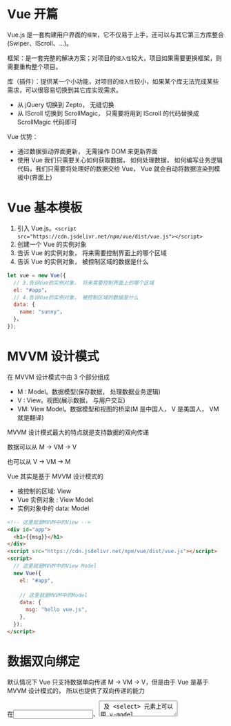 # Vue 开篇

Vue.js 是一套构建用户界面的`框架`，它不仅易于上手，还可以与其它第三方库整合(Swiper、IScroll、...)。

框架：是一套完整的解决方案；对项目的`侵入性`较大，项目如果需要更换框架，则需要重构整个项目。

库（插件）：提供某一个小功能，对项目的`侵入性`较小，如果某个库无法完成某些需求，可以很容易切换到其它库实现需求。

- 从 jQuery 切换到 Zepto， 无缝切换
- 从 IScroll 切换到 ScrollMagic， 只需要将用到 IScroll 的代码替换成 ScrollMagic 代码即可

Vue 优势：

- 通过数据驱动界面更新， 无需操作 DOM 来更新界面
- 使用 Vue 我们只需要关心如何获取数据， 如何处理数据， 如何编写业务逻辑代码，我们只需要将处理好的数据交给 Vue， Vue 就会自动将数据渲染到模板中(界面上)

# Vue 基本模板

1. 引入 Vue.js。`<script src="https://cdn.jsdelivr.net/npm/vue/dist/vue.js"></script>`
2. 创建一个 Vue 的实例对象
3. 告诉 Vue 的实例对象， 将来需要控制界面上的哪个区域
4. 告诉 Vue 的实例对象， 被控制区域的数据是什么

```js
let vue = new Vue({
  // 3.告诉Vue的实例对象， 将来需要控制界面上的哪个区域
  el: "#app"，
  // 4.告诉Vue的实例对象， 被控制区域的数据是什么
  data: {
    name: "sunny"，
  }，
});
```

# MVVM 设计模式

在 MVVM 设计模式中由 3 个部分组成

- M : Model。数据模型(保存数据， 处理数据业务逻辑)
- V : View。视图(展示数据， 与用户交互)
- VM: View Model。数据模型和视图的桥梁(M 是中国人， V 是美国人， VM 就是翻译)

MVVM 设计模式最大的特点就是支持数据的双向传递

数据可以从 M -> VM -> V

也可以从 V -> VM -> M

Vue 其实是基于 MVVM 设计模式的

- 被控制的区域: View
- Vue 实例对象 : View Model
- 实例对象中的 data: Model

```html
<!-- 这里就是MVVM中的View -->
<div id="app">
  <h1>{{msg}}</h1>
</div>
<script src="https://cdn.jsdelivr.net/npm/vue/dist/vue.js"></script>
<script>
  // 这里就是MVVM中的View Model
  new Vue({
    el: "#app",

    // 这里就是MVVM中的Model
    data: {
      msg: "hello vue.js",
    },
  });
</script>
```

# 数据双向绑定

默认情况下 Vue 只支持数据单向传递 M -> VM -> V，但是由于 Vue 是基于 MVVM 设计模式的， 所以也提供了双向传递的能力

在<input>、<textarea> 及 <select> 元素上可以用 v-model 指令创建双向数据绑定

注意点: v-model 会忽略所有表单元素的 value、checked、selected 特性的初始值，而总是将 Vue 实例的数据作为数据来源

# 常用指令

指令就是 Vue 内部提供的一些自定义属性，这些属性中封装好了 Vue 内部实现的一些功能，只要使用这些指令就可以使用 Vue 中实现的这些功能

Vue 数据绑定的特点：只要数据发生变化，界面就会跟着变化

## v-once

让界面不要跟着数据变化，只渲染一次

```html
<div id="app">
  <h1 v-once>这是有v-once指令的信息：{{msg}}</h1>
  <h1>这是没有v-once指令的信息：{{msg}}</h1>
</div>
<script src="https://cdn.jsdelivr.net/npm/vue/dist/vue.js"></script>
<script>
  new Vue({
    el: "#app",
    data: {
      msg: "hello vue.js",
    },
  });
</script>
```

![](assets/2020-07-19-15-56-45.png)

## v-cloak

Vue 数据绑定过程

1. 会先将未绑定数据的界面展示给用户
2. 然后再根据模型中的数据和控制的区域生成绑定数据之后的 HTML 代码
3. 最后再将绑定数据之后的 HTML 渲染到界面上

正是在最终的 HTML 被生成渲染之前会先显示模板内容，所以如果用户网络比较慢或者网页性能比较差，那么用户会看到模板内容

如何解决这个问题？

利用 v-cloak 配合`[v-cloak]:{display: none}`默认先隐藏未渲染的界面，等到生成 HTML 渲染之后再重新显示

v-cloak 指令作用：数据渲染之后自动显示元素

```html
<style>
    [v-cloak] {
      display: none;
    }
  </style>
</head>

<body>
  <div id="app">
    <h1 v-cloak>{{msg}}</h1>
  </div>
  <script src="https://cdn.jsdelivr.net/npm/vue/dist/vue.js"></script>
  <script>
    setTimeout(() => {
      new Vue({
        el: '#app',
        data: {
          msg: 'hello vue.js'
        }
      })
    }, 3000)
  </script>
```

## v-text、v-html

v-text 就相当于过去学习的 innerText

v-html 就相当于过去学习的 innerHTML

```html
<div id="app">
  <h1>
    这是v-text指令显示的信息：
    <p v-text="url"></p>
  </h1>
  <h1>
    这是v-html指令显示的信息：
    <p v-html="url"></p>
  </h1>
</div>
<script src="https://cdn.jsdelivr.net/npm/vue/dist/vue.js"></script>
<script>
  new Vue({
    el: "#app",
    data: {
      url: '<a href="http://www.baidu.com">百度一下</a>',
    },
  });
</script>
```

![](assets/2020-07-19-16-12-13.png)

## v-if、v-else、v-else-if

条件渲染: 如果 v-if 取值是 true 就渲染元素，如果不是就不渲染元素

**如果条件不满足根本就不会创建这个元素**

v-if 注意点：

- v-if 可以从模型中获取数据
- v-if 也可以直接赋值一个表达式

v-else 指令可以和 v-if 指令配合使用，当 v-if 不满足条件时就执行 v-else 就显示 v-else 中的内容

v-else 注意点：

- v-else 不能单独出现
- v-if 和 v-else 中间不能出现其它内容

v-else-if 可以和 v-if 指令配合使用, 当 v-if 不满足条件时就依次执行后续 v-else-if, 哪个满足就显示哪个

## v-show

v-show 和 v-if 的能够一样都是条件渲染, 取值为 true 就显示, 取值为 false 就不显示

v-if 和 v-show 区别

- v-if: 只要取值为 false 就不会创建元素
- v-show: 哪怕取值为 false 也会创建元素, 只是如果取值是 false 会设置元素的 display 为 none

## v-for

相当于 JS 中的 for in 循环, 可以根据数据多次渲染元素

v-for 可以遍历 数组, 字符, 数字, 对象

```html
<div id="app">
  <ul>
    <li v-for="(item,index) in movies">{{item}}-{{index}}</li>
  </ul>
</div>
<script src="https://cdn.jsdelivr.net/npm/vue/dist/vue.js"></script>
<script>
  new Vue({
    el: "#app",
    data: {
      movies: ["星际穿越", "大话西游", "少年派", "盗梦空间"],
    },
  });
</script>
```

![](assets/2020-07-19-16-24-09.png)

## v-bind

在企业开发中想要给**元素**绑定数据, 我们可以使用{{}}, v-text, v-html

但是如果想给**元素的属性**绑定数据, 就必须使用 v-bind

所以 v-bind 的作用是专门用于给**元素的属性**绑定数据的

v-bind 格式：

- `v-bind:属性名称="绑定的数据"`
- `:属性名称="绑定的数据"`

v-bind 特点：赋值的数据可以是任意一个合法的 JS 表达式。例如：`:属性名称="age + 1"`

### 绑定类名

v-bind 指令给**任意标签**的**任意属性**绑定数据，对于大部分的属性而言我们只需要直接赋值即可，例如`:value="name"`

但是对于 class 和 style 属性而言, 它的格式比较特殊

通过 v-bind 绑定类名格式`:class="['需要绑定类名', ...]"`

注意点:

1. 直接赋值一个类名(没有放到数组中)默认回去 Model 中查找`:class="需要绑定类名"`
2. 数组中的类名没有用引号括起来也会去 Model 中查找`:class="[需要绑定类名]"`
3. 数组的每一个元素都可以是一个三目运算符按需导入`:class="[flag?'active':'']"`
4. 可以使用对象来替代数组中的三目运算符按需导入`:class="[{'active': true}]"`
5. 绑定的类名太多可以将类名封装到 Model 中`obj: {'color': true, 'size': true,'active': false}`

### 绑定样式

通过 v-bind 给 style 属性绑定数据

- 将数据放到对象中`:style="{color:'red','font-size':'50px'}"`
- 将数据放到 Model 对象中`obj: {color: 'red', 'font-size': '80px'}`

注意点：

1. 如果属性名称包含-，那么必须用引号括起来
2. 如果需要绑定 Model 中的多个对象，可以放到一个数组中赋值

## v-on

v-on 指令专门用于给元素绑定监听事件

v-on 指令格式：

- `v-on:事件名称="回调函数名称"`
- `@事件名称="回调函数名称"`

v-on 绑定的事件被触发之后，会去 Vue 实例对象的 methods 中查找对应的回调函数

在事件中有很多东西需要我们处理，例如事件冒泡,事件捕获，阻止默认行为等

那么在 Vue 中如何处理以上内容呢，我们可以通过 v-on 修饰符来处理

常见修饰符：

- `.once`只触发一次回调。
- `.prevent`调用 event.preventDefault()。
- `.stop`调用 event.stopPropagation()。
- `.self`只当事件是从侦听器绑定的元素本身触发时才触发回调。
- `.capture`添加事件侦听器时使用 capture 模式。

v-on 注意点：

1. 绑定回调函数名称的时候，后面可以写()也可以不写
   - `v-on:click="myFn"`
   - `v-on:click="myFn()"`
2. 可以给绑定的回调函数传递参数`v-on:click="myFn('abc', 33)"`
3. 如果在绑定的函数中需要用到 data 中的数据必须加上 this

我们可以通过按键修饰符监听特定按键触发的事件。例如：可以监听当前事件是否是回车触发的，可以监听当前事件是否是 ESC 触发的等

```js
Vue.config.keyCodes.f2 = 113;
```

## 自定义全局指令

在 Vue 中除了可以使用 Vue 内置的一些指令以外，我们还可以自定义指令

自定义全局指令语法：

```js
Vue.directive("自定义指令名称", {
  生命周期名称: function (el) {
    指令业务逻辑代码;
  },
});
```

指令生命周期方法：自定义指令时一定要明确指令的业务逻辑代码更适合在哪个阶段执行

- bind：指令被绑定到元素上的时候执行
- inserted：绑定指定的元素被添加到父元素上的时候调用

自定义指令注意点：使用时需要加上 v-，而在自定义时不需要加上 v-

```html
<div id="app">
  <p v-color>
    Lorem ipsum dolor sit amet consectetur, adipisicing elit. Culpa tempora quis
    quibusdam asperiores itaque voluptas praesentium iusto at aliquid,
    voluptatum impedit facilis nisi neque, animi eos voluptates illo nemo
    similique.
  </p>
</div>
<script src="https://cdn.jsdelivr.net/npm/vue/dist/vue.js"></script>
<script>
  Vue.directive("color", {
    bind: function (el) {
      el.style.color = "palegreen";
    },
  });
  new Vue({
    el: "#app",
  });
</script>
```

## 自定义局部指令

自定义全局指令的特点：在任何一个 Vue 实例控制的区域中都可以使用

定义局部指令的特点：只能在自定义的那个 Vue 实例中使用

如何自定义一个局部指令？给创建 Vue 实例时传递的对象添加

```js
directives: {
    // key: 指令名称
    // value: 对象
    'color': {
        bind: function (el, obj) {
            el.style.color = obj.value;
        }
    }
}
```

```html
<div id="app">
  <p v-color="'skyblue'">
    Lorem ipsum dolor sit amet consectetur, adipisicing elit. Culpa tempora quis
    quibusdam asperiores itaque voluptas praesentium iusto at aliquid,
    voluptatum impedit facilis nisi neque, animi eos voluptates illo nemo
    similique.
  </p>
</div>
<script src="https://cdn.jsdelivr.net/npm/vue/dist/vue.js"></script>
<script>
  new Vue({
    el: "#app",
    directives: {
      color: {
        bind: function (el, obj) {
          el.style.color = obj.value;
        },
      },
    },
  });
</script>
```

# 计算属性

插值语法特点：可以在{{}}中编写合法的 JavaScript 表达式

在插值语法中编写 JavaScript 表达式缺点

1. 没有代码提示
2. 语句过于复杂不利于我们维护

对于任何复杂逻辑，都应当使用计算属性

```html
<!-- 这里就是MVVM中的View -->
<div id="app">
  <!-- <h1>{{msg.split('').reverse().join('')}}</h1> -->
  <h1>{{message}}</h1>
</div>
<script src="https://cdn.jsdelivr.net/npm/vue/dist/vue.js"></script>
<script>
  // 这里就是MVVM中的View Model
  new Vue({
    el: "#app",

    // 这里就是MVVM中的Model
    data: {
      msg: "abcdef",
    },
    computed: {
      message: function () {
        return this.msg.split("").reverse().join("");
      },
    },
  });
</script>
```

虽然在定义计算属性的时候是通过一个函数返回的数据，但是在使用计算属性的时候不能在计算属性名称后面加上`()`，因为它是一个属性不是一个函数(方法)

计算属性和函数区别：

1. 函数**不会**将计算的结果缓存起来，每一次访问都会重新求值
2. 计算属性**会**将计算的结果缓存起来，只要数据没有发生变化，就不会重新求值

计算属性：比较适合用于计算不会频繁发生变化的的数据

# 过滤器

过滤器和函数和计算属性一样都是用来处理数据的，但是过滤器一般用于格式化插入的文本数据

自定义全局过滤器：`Vue.filter("过滤器名称", 过滤器处理函数)`

使用全局过滤器：`{{msg | 过滤器名称}}`、`:value="msg | 过滤器名称"`

过滤器注意点：

1. 只能在插值语法和 v-bind 中使用
2. 过滤器可以连续使用

```html
<div id="app">
  <h1>{{msg|formatMsg}}</h1>
</div>
<script src="https://cdn.jsdelivr.net/npm/vue/dist/vue.js"></script>
<script>
  Vue.filter("formatMsg", function (value) {
    console.log(value);
    return value.join("").replace(/大学/g, "学院");
  });
  new Vue({
    el: "#app",
    data: {
      msg: ["html大学", "css大学", "javascript大学"],
    },
  });
</script>
```

自定义局部过滤器的特点：只能在自定义的那个 Vue 实例中使用

自定义一个局部过滤器：给创建 Vue 实例时传递的对象添加

```js
filters: {
    // key: 过滤器名称
    // value: 过滤器处理函数
    'formatMsg': function (value) {}
}
```

# 过渡动画

将需要执行动画的元素放到 transition 组件中

当 transition 组件中的元素显示时会自动查找`.v-enter/.v-enter-active/.v-enter-to`类名

当 transition 组件中的元素隐藏时会自动查找`.v-leave/ .v-leave-active/.v-leave-to`类名

我们只需要在`.v-enter`和`.v-leave-to`中指定动画动画开始的状态，在`.v-enter-active`和`.v-leave-active`中指定动画执行的状态即可完成过渡动画

```html
<style>
  .demo {
    width: 200px;
    height: 200px;
    background-color: red;
  }

  .one-enter {
    opacity: 0;
  }

  .one-enter-to {
    opacity: 1;
  }

  .one-enter-active {
    transition: all 3s;
  }

  .two-enter {
    opacity: 0;
  }

  .two-enter-to {
    opacity: 1;
    margin-left: 500px;
  }

  .two-enter-active {
    transition: all 3s;
  }
</style>
<div id="app">
  <button @click="toggle">按钮</button>
  <transition appear name="one">
    <div v-show="isShow" class="demo"></div>
  </transition>
  <transition appear name="two">
    <div v-show="isShow" class="demo"></div>
  </transition>
</div>
<script src="https://cdn.jsdelivr.net/npm/vue/dist/vue.js"></script>
<script>
  new Vue({
    el: "#app",
    data: {
      isShow: true,
    },
    methods: {
      toggle() {
        this.isShow = !this.isShow;
      },
    },
  });
</script>
```

transition 注意点：

- transition 中只能放一个元素，多个元素无效。如果想给多个元素添加过渡动画，那么就必须创建多个 transition 组件
- 默认情况下第一次进入的时候没没有动画的，如果想一进来就有动画，我们可以通过给 transition 添加 appear 属性的方式告诉 Vue 第一次进入就需要显示动画
- 如果有多个不同的元素需要执行不同的过渡动画，那么我们可以通过给 transition 指定 name 的方式来指定**进入之前/进入之后/进入过程中，离开之前/离开之后/离开过程中**对应的类名来实现不同的元素执行不同的过渡动画

通过 transition+类名的方式确实能够实现过渡效果，但是实现的过渡效果并不能保存动画之后的状态。因为 Vue 内部的实现是在过程中动态绑定类名，过程完成之后删除类名，正是因为删除了类名，所以不能保存最终的效果

在 Vue 中如何保存过渡最终的效果？通过 Vue 提供的 JS 钩子来实现过渡动画

- `v-on:before-enter="beforeEnter"`进入动画之前
- `v-on:enter="enter"`进入动画执行过程中
- `v-on:after-enter="afterEnter"`进入动画完成之后
- `v-on:enter-cancelled="enterCancelled"`进入动画被取消
- `v-on:before-leave="beforeLeave"`离开动画之前
- `v-on:leave="leave"`离开动画执行过程中
- `v-on:after-leave="afterLeave"`离开动画完成之后
- `v-on:leave-cancelled="leaveCancelled"`离开动画被取消

JS 钩子实现过渡注意点：

1. 在动画过程中必须写上 el.offsetWidth 或者 el.offsetHeight
2. 在 enter 和 leave 方法中必须调用 done 方法，否则 after-enter 和 after-leave 不会执行
3. 需要需要添加初始动画，那么需要把 done 方法包裹到 setTimeout 方法中调用

```html
<div id="app">
  <button @click="toggle">按钮</button>
  <transition
    appear
    name="one"
    v-on:before-enter="beforeEnter"
    v-on:enter="enter"
    v-on:after-enter="afterEnter"
    v-bind:css="false"
  >
    <div v-show="isShow" class="demo"></div>
  </transition>
</div>
<script src="https://cdn.jsdelivr.net/npm/vue/dist/vue.js"></script>
<script>
  new Vue({
    el: "#app",
    data: {
      isShow: true,
    },
    methods: {
      toggle() {
        this.isShow = !this.isShow;
      },
      beforeEnter(el) {
        // console.log('beforeEnter')
        el.style.opacity = "0";
      },
      enter(el, done) {
        // console.log('enter')
        el.offsetWidth;
        el.style.transition = "all 3s";
        setTimeout(function () {
          done();
        }, 0);
      },
      afterEnter(el) {
        // console.log('afterEnter')
        el.style.opacity = "1";
        el.style.marginLeft = "500px";
      },
    },
  });
</script>
```

## 配合 Velocity 实现过渡动画

在 Vue 中我们除了可以自己实现过渡动画以外，还可以结合第三方框架实现过渡动画

- 导入 Velocity 库
- 在动画执行过程钩子函数中编写 Velocity 动画

# 自定义全局组件

Vue 两大核心：

1. 数据驱动界面改变
2. 组件化

在前端开发中组件就是把一个很大的界面拆分为多个小的界面，每一个小的界面就是一个组件。将大界面拆分成小界面就是组件化

组件化的好处：

1. 可以简化 Vue 实例的代码
2. 可以提高复用性

创建组件步骤：

1. 创建组件构造器
   ```js
   let Profile = Vue.extend({
     // 注意点: 在创建组件指定组件的模板的时候, 模板只能有一个根元素
     template: `
           <div>
                <p>我是创建的组件构造器</p>
            </div>
        `,
   });
   ```
2. 注册已经创建好的组件`Vue.component("abc", Profile );`
   - 第一个参数：指定注册的组件的名称
   - 第二个参数：传入已经创建好的组件构造器
3. 使用注册好的组件
   ```html
   <abc></abc>
   ```

创建组件的其它方式：

1. 在注册组件的时候，除了传入一个组件构造器以外，还可以直接传入一个对象
2. 在编写组件模板的时候，除了可以在字符串模板中编写以外，还可以像过去的 art-template 一样在 script 中编写
3. 在编写组件模板的时候，除了可以在 script 中编写以外，vue 还专门提供了一个编写模板的标签 template

```html
<div id="app">
  <abc></abc>
</div>
<template id="demo">
  <h1>
    Lorem ipsum dolor sit amet consectetur adipisicing elit. Reiciendis ducimus
    autem eius. Odio culpa cupiditate, omnis reiciendis inventore, quidem
    recusandae rerum eum, praesentium quis soluta unde magni officia atque
    aspernatur!
  </h1>
</template>
<script src="https://cdn.jsdelivr.net/npm/vue/dist/vue.js"></script>
<script>
  Vue.component("abc", {
    template: "#demo",
  });

  new Vue({
    el: "#app",
  });
</script>
```

# 自定义局部组件

自定义局部组件特点：只能在自定义的那个 Vue 实例控制的区域中可以使用

自定义一个局部组件：在 vue 实例中新增`components: {}`，在{}中通过 key/vue 形式注册组件

```js
components: {
  abc: {
  }
}
```

Vue 实例控制的区域相当于一个大的组件，在大组件中我们可以使用 data 和 methods，而我们自定义的组件也是一个组件，所以在自定义的组件中也能使用 data 和 methods

在自定义组件中不能像在 vue 实例中一样直接使用 data，在自定义组件中使用 data 必须赋值一个函数，然后通过函数的返回值来定义有哪些数据

因为自定义组件可以复用，为了保证复用时每个组件的数据都是独立的，所以必须是一个函数

组件中的 data 如果不是通过函数返回的，那么多个组件就会公用一份数据，就会导致数据混乱。如果组件中的 data 是通过函数返回的，那么每创建一个新的组件，都会调用一次这个方法

将这个方法返回的数据和当前创建的组件绑定在一起，这样就有效的避免了数据混乱

# 动态组件

通过 v-if/v-else-if/v-else 确实能够切换组件，但是在 Vue 中切换组件还有一种更专业的方式`<component v-bind:is="需要显示组件名称"></component>`，component 我们称之为动态组件，也就是你让我显示谁我就显示谁

```html
<div id="app">
  <button @click="toggle">按钮</button>
  <!-- <home v-if="isShow"></home>
    <demo v-else></demo> -->
  <keep-alive>
    <component v-bind:is="name"></component>
  </keep-alive>
</div>
<template id="home">
  <div>
    <h1>我是home组件</h1>
    <input type="checkbox" />
  </div>
</template>
<template id="demo">
  <h1>我是demo组件</h1>
</template>
<script src="https://cdn.jsdelivr.net/npm/vue/dist/vue.js"></script>
<script>
  Vue.component("home", {
    template: "#home",
  });
  Vue.component("demo", {
    template: "#demo",
  });
  new Vue({
    el: "#app",
    data: {
      isShow: true,
      name: "home",
    },
    methods: {
      toggle() {
        // this.isShow = !this.isShow
        this.name = this.name === "home" ? "demo" : "home";
      },
    },
  });
</script>
```

# 父子组件

在一个组件中又定义了其它组件就是父子组件，其实局部组件就是最简单的父子组件，因为我们说过可以把 Vue 实例看做是一个大组件

我们在 Vue 实例中定义了局部组件，就相当于在大组件里面定义了小组件，所以实局部组件就是最简单的父子组件

## 父子组件数据传递

在 Vue 中子组件是不能访问父组件的数据的，如果子组件想要访问父组件的数据，必须通过父组件传递

- 在父组件中通过 v-bind 传递数据，传递格式`v-bind:自定义接收名称 = "要传递数据"`
- 在子组件中通过 props 接收数据，接收格式`props: ["自定义接收名称"]`

```html
<div id="app">
  <father></father>
</div>
<template id="father">
  <div>
    <p>{{name}}</p>
    <p>{{age}}</p>
    <h1>我是父组件</h1>
    <son v-bind:parent-name="name" :my-age="age"></son>
  </div>
</template>
<template id="son">
  <div>
    <h2>我是子组件</h2>
    <p>{{parentName}}</p>
    <p>{{myAge}}</p>
  </div>
</template>
<script src="https://cdn.jsdelivr.net/npm/vue/dist/vue.js"></script>
<script>
  new Vue({
    el: "#app",
    components: {
      father: {
        template: "#father",
        data() {
          return {
            name: "sunny",
            age: 18,
          };
        },
        components: {
          son: {
            template: "#son",
            props: ["parentName", "myAge"],
          },
        },
      },
    },
  });
</script>
```

props的值有两种方式：

- 字符串数组，数组中的字符串就是传递时的名称。

- 对象，对象可以设置传递时的类型，也可以设置默认值等。当需要对props进行类型等验证时，就需要对象写法了。

  ```js
  Vue.component('Home',{
      props:{
          propA:Number,
          propB:[String,Number],
          // 必填的字符串
          poprC:{
              type:String,
              required:true
          },
          // 带有默认值的数字
          propD:{
              type:Number,
              default:100
          },
          // 带有默认值的对象
          propE:{
              type:Object,
              // 对象或数组默认值必须从一个工厂函数获取
              default:function() {
                  return {
                      message: 'hello vue.js'
                  }
              }
          },
          // 自定义验证函数
          propF:{
              validator:function(value) {
                  // 这个值必须匹配下列字符串中的一个
                  return ['success','warning','danger'].indexOf(value) !== -1
              }
          }
      }
  })
  ```

## 父子组件方法传递

在 Vue 中子组件是不能访问父组件的方法的，如果子组件想要访问父组件的方法，必须通过父组件传递

- 在父组件中通过 v-on 传递方法：`传递格式 v-on:自定义接收名称 = "要传递方法"`
- 在子组件中自定义一个方法
- 在自定义方法中通过`this.$emit('自定义接收名称')`触发传递过来的方法

```html
<div id="app">
  <father></father>
</div>
<template id="father">
  <div>
    <button @click="say">按钮</button>
    <son @parent-say="say"></son>
  </div>
</template>
<template id="son">
  <div>
    <button @click="foo">按钮子组件</button>
  </div>
</template>
<script src="https://cdn.jsdelivr.net/npm/vue/dist/vue.js"></script>
<script>
  new Vue({
    el: "#app",
    components: {
      father: {
        template: "#father",
        methods: {
          say() {
            alert("hello vue.js");
          },
        },
        components: {
          son: {
            template: "#son",
            methods: {
              foo() {
                this.$emit("parent-say");
              },
            },
          },
        },
      },
    },
  });
</script>
```

## 子组件数据传递给父组件

子组件数据传递给父组件和父子组件方法传递是一样的，只不过`this.$emit()`方法有两个参数

- 第一个参数：需要调用的函数名称
- 后续的参数：给调用的函数传递的参数

组件中的命名注意点：

1. 注册组件的时候使用了**驼峰命名**，那么在使用时需要转换成**短横线分隔命名**
   - 例如：注册时：myFather -> 使用时：my-father
2. 在传递参数的时候如果想使用**驼峰名称**, 那么就必须写**短横线分隔命名**
   - 例如： 传递时： parent-name="name" -> 接收时： props: ["parentName"]
3. 在传递方法的时候不能使用**驼峰命名**, 只能用**短横线分隔命名**
   - `@parent-say="say"` -> `this.$emit("parent-say")`

# 插槽

默认情况下使用子组件时在子组件中编写的元素是不会被渲染的，如果子组件中有部分内容是使用时才确定的，那么我们就可以使用插槽。插槽就是在子组件中放一个**坑**，以后由父组件来**填**

没有名字的插槽，会利用使用时指定的能容替换整个插槽。如果有多个匿名插槽，每一个匿名插槽都会被指定的内容替换。虽然写多个匿名插槽不会报错，但是在企业开发中推荐只能有一个匿名插槽

默认情况下有多少个匿名插槽，我们填充的数据就会被拷贝多少份。这导致了所有插槽中填充的内容都是一样的，那么如果我们想给不同的插槽中填充不同的内容怎么办呢？这个时候就可以使用具名插槽。如通插槽指定了名称, 那么我们就称之为**具名插槽**

具名插槽使用：

- 通过插槽的 name 属性给插槽指定名称
- 在使用时可以通过`slot="name"`方式, 指定当前内容用于替换哪一个插槽

如果没有指定要替换哪个插槽中的内容, 则不会被替换

# v-slot

v-slot 指令是 Vue2.6 中用于替代 slot 属性的一个指令

在 Vue2.6 之前, 我们通过 slot 属性告诉 Vue 当前内容填充到哪一个具名插槽

从 Vue2.6 开始, 我们通过 v-slot 指令告诉 Vue 当前内容填充到哪一个具名插槽

注意点：

- v-slot 指令只能用在 template 标签上
- 可以使用#号替代 v-slot:

```html
<template id="father">
  <div>
    <h1>我是父组件</h1>
    <son>
      <template v-slot:one>
        <div>我是子组件追加的内容</div>
      </template>
      <template #one>
        <div>我是子组件追加的内容</div>
      </template>
    </son>
  </div>
</template>
<template id="son">
  <div>
    <h2>我是子组件</h2>
    <slot name="one">我是子组件默认的插槽内容</slot>
  </div>
</template>
```

# 作用域插槽

作用域插槽就是带数据的插槽，就是让父组件在填充子组件插槽内容时也能使用子组件的数据

1. 在 slot 中通过`v-bind:数据名称="数据名称"`方式暴露数据
2. 在父组件中通过`<template slot-scope="作用域名称">`接收数据
3. 在父组件的`<template></template>`中通过`作用域名称.数据名称`方式使用数据

```html
<div id="app">
  <father></father>
</div>
<template id="father">
  <div>
    <h1>我是父组件</h1>
    <son>
      <template slot-scope="demo">
        <p>我是插槽中使用子组件的学生数据{{demo.students}}</p>
        <ul>
          <li v-for="(name,index) in demo.students">{{name}}</li>
        </ul>
      </template>
    </son>
  </div>
</template>
<template id="son">
  <div>
    <h2>我是子组件</h2>
    <p>{{students}}</p>
    <slot v-bind:students="students">我是子组件默认的插槽内容</slot>
  </div>
</template>
<script src="https://cdn.jsdelivr.net/npm/vue/dist/vue.js"></script>
<script>
  new Vue({
    el: "#app",
    components: {
      father: {
        template: "#father",
        components: {
          son: {
            template: "#son",
            data() {
              return {
                students: ["sunny", "cherry", "kobe"],
              };
            },
          },
        },
      },
    },
  });
</script>
```

在 2.6.0 中，我们为具名插槽和作用域插槽引入了一个新的统一的语法 (即 v-slot 指令)。
它取代了 slot 和 slot-scope

也就是说我们除了可以通过 v-slot 指令告诉 Vue 内容要填充到哪一个具名插槽中，还可以通过 v-slot 指令告诉 Vue 如何接收作用域插槽暴露的数据`v-slot:插槽名称="作用域名称"`

```html
<template id="father">
  <div>
    <h1>我是父组件</h1>
    <son>
      <template v-slot:one="demo">
        <p>我是插槽中使用子组件的学生数据{{demo.students}}</p>
        <ul>
          <li v-for="name in demo.students">{{name}}</li>
        </ul>
      </template>
    </son>
  </div>
</template>
<template id="son">
  <div>
    <h2>我是子组件</h2>
    <p>{{students}}</p>
    <slot name="one" v-bind:students="students">我是子组件默认的插槽内容</slot>
  </div>
</template>
```

# Vue 生命周期方法

在从生到死的特定阶段调用的方法

生命周期钩子 = 生命周期函数 = 生命周期事件

Vue 生命周期方法分类：

1. 创建期间的生命周期方法
2. 运行期间的生命周期方法
3. 销毁期间的生命周期方法

![](assets/2020-07-20-16-45-30.png)

## 创建期间的生命周期方法

- beforeCreate：在调用 beforeCreate 的时候，仅仅表示 Vue 实例刚刚被创建出来，此时此刻还没有初始化好 Vue 实例中的数据和方法，所以此时此刻还不能访问 Vue 实例中保存的数据和方法
- created：在调用 created 的时候，是我们最早能够访问 Vue 实例中保存的数据和方法的地方
- beforeMount：在调用 beforeMount 的时候，表示 Vue 已经编译好了最终模板，但是还没有将最终的模板渲染到界面上
- mounted：在调用 mounted 的时候，表示 Vue 已经完成了模板的渲染，表示我们已经可以拿到界面上渲染之后的内容了

## 运行期间的生命周期方法

- beforeUpdate：在调用 beforeUpdate 的时候，表示 Vue 实例中保存的数据被修改了
  - 只有保存的数据被修改了才会调用 beforeUpdate，否则不会调用
  - 在调用 beforeUpdate 的时候，数据已经更新了，但是界面还没有更新
- updated：在调用 updated 的时候，表示 Vue 实例中保存的数据被修改了，并且界面也同步了修改的数据了。也就是说：数据和界面都同步更新之后就会调用 updated

## 销毁期间的生命周期方法

- beforeDestroy：在调用 beforeDestroy 的时候，表示当前组件即将被销毁了
  - 只要组件不被销毁，那么 beforeDestroy 就不会调用。beforeDestroy 函数是我们最后能够访问到组件数据和方法的函数
- destroyed：在调用 destroyed 的时候，表示当前组件已经被销毁了
  - 只要组件不被销毁，那么 destroyed 就不会调用，不要在这个生命周期方法中再去操作组件中数据和方法
